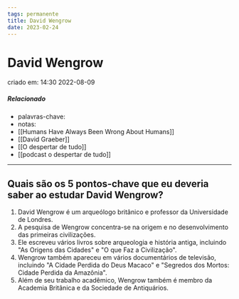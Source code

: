 ```yaml
---
tags: permanente
title: David Wengrow
date: 2023-02-24
---
```

# David Wengrow
criado em: 14:30 2022-08-09

##### Relacionado
- palavras-chave: 
- notas:
- [[Humans Have Always Been Wrong About Humans]]
- [[David Graeber]]
- [[O despertar de tudo]]
- [[podcast o despertar de tudo]]

---
## Quais são os 5 pontos-chave que eu deveria saber ao estudar David Wengrow?

1. David Wengrow é um arqueólogo britânico e professor da Universidade de Londres.
2. A pesquisa de Wengrow concentra-se na origem e no desenvolvimento das primeiras civilizações.
3. Ele escreveu vários livros sobre arqueologia e história antiga, incluindo "As Origens das Cidades" e "O que Faz a Civilização".
4. Wengrow também apareceu em vários documentários de televisão, incluindo "A Cidade Perdida do Deus Macaco" e "Segredos dos Mortos: Cidade Perdida da Amazônia".
5. Além de seu trabalho acadêmico, Wengrow também é membro da Academia Britânica e da Sociedade de Antiquários.
